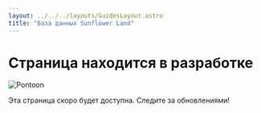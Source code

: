 ```yaml
---
layout: ../../../layouts/GuidesLayout.astro
title: "База данных Sunflower Land"
---
```


# Страница находится в разработке

![Pontoon](/image/pontoon.gif)

Эта страница скоро будет доступна. Следите за обновлениями!